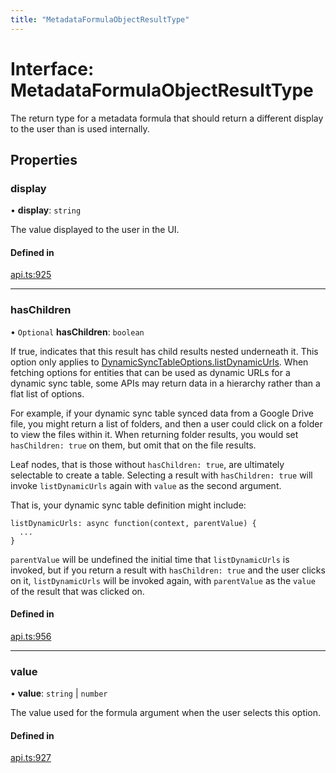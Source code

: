 ```yaml
---
title: "MetadataFormulaObjectResultType"
---
```

# Interface: MetadataFormulaObjectResultType

The return type for a metadata formula that should return a different display to the user
than is used internally.

## Properties

### display

• **display**: `string`

The value displayed to the user in the UI.

#### Defined in

[api.ts:925](https://github.com/coda/packs-sdk/blob/main/api.ts#L925)

___

### hasChildren

• `Optional` **hasChildren**: `boolean`

If true, indicates that this result has child results nested underneath it.
This option only applies to [DynamicSyncTableOptions.listDynamicUrls](DynamicSyncTableOptions.md#listdynamicurls).
When fetching options for entities that can be used as dynamic URLs for a dynamic sync table,
some APIs may return data in a hierarchy rather than a flat list of options.

For example, if your dynamic sync table synced data from a Google Drive file,
you might return a list of folders, and then a user could click on a folder
to view the files within it. When returning folder results, you would set
`hasChildren: true` on them, but omit that on the file results.

Leaf nodes, that is those without `hasChildren: true`, are ultimately selectable
to create a table. Selecting a result with `hasChildren: true` will invoke
`listDynamicUrls` again with `value` as the second argument.

That is, your dynamic sync table definition might include:

```
listDynamicUrls: async function(context, parentValue) {
  ...
}
```

`parentValue` will be undefined the initial time that `listDynamicUrls`
is invoked, but if you return a result with `hasChildren: true` and the user
clicks on it, `listDynamicUrls` will be invoked again, with `parentValue`
as the `value` of the result that was clicked on.

#### Defined in

[api.ts:956](https://github.com/coda/packs-sdk/blob/main/api.ts#L956)

___

### value

• **value**: `string` \| `number`

The value used for the formula argument when the user selects this option.

#### Defined in

[api.ts:927](https://github.com/coda/packs-sdk/blob/main/api.ts#L927)
